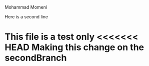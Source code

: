 Mohammad Momeni 

Here is a second line 

This file is a test only
<<<<<<< HEAD
Making this change on the secondBranch
=======

